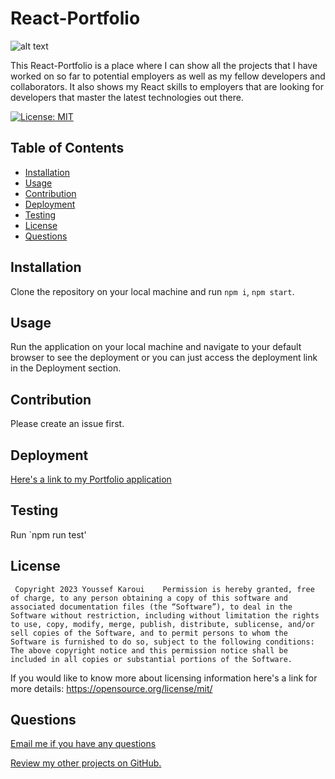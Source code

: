 # React-Portfolio
 
 ![alt text](./assets/images/README.screenshot.png) 

This React-Portfolio is a place where I can show all the projects that I have worked on so far to potential employers as well as my fellow developers and collaborators. It also shows my React skills to employers that are looking for developers that master the latest technologies out there.
  
  
  
[![License: MIT](https://img.shields.io/badge/License-MIT-yellow.svg)](https://opensource.org/licenses/MIT)

  ## Table of Contents

  - [Installation](#installation)
  - [Usage](#usage)
  - [Contribution](#contribution)
  - [Deployment](#deployment)
  - [Testing](#testing)
  - [License](#license)
  - [Questions](#questions)


  <a name="installation"></a>
  ## Installation

  Clone the repository on your local machine and run `npm i`, `npm start`.

  <a name= "usage"></a>

  ## Usage
  Run the application on your local machine and navigate to your default browser to see the deployment or you can just access the deployment link in the Deployment section.
  <a name="contribution"></a>

  ## Contribution 

  Please create an issue first.

  <a name="deployment"></a>

  ## Deployment 

  [Here's a link to my Portfolio application]()

  <a name="testing"></a>

  ## Testing 

  Run `npm run test'

  <a name="license"></a>

  ## License 

     Copyright 2023 Youssef Karoui    Permission is hereby granted, free of charge, to any person obtaining a copy of this software and associated documentation files (the “Software”), to deal in the Software without restriction, including without limitation the rights to use, copy, modify, merge, publish, distribute, sublicense, and/or sell copies of the Software, and to permit persons to whom the Software is furnished to do so, subject to the following conditions: The above copyright notice and this permission notice shall be included in all copies or substantial portions of the Software.

  If you would like to know more about licensing information here's a link for more details: https://opensource.org/license/mit/

  <a name="questions"></a>

  ## Questions 

  [Email me if you have any questions](mailto:youssefkaroui6@gmail.com)

[Review my other projects on GitHub.](https://www.github.com/youssefkaroui)

  
